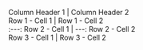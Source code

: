 Column Header 1 | Column Header 2    
Row 1 - Cell 1 | Row 1 - Cell 2    
:---: Row 2 - Cell 1 | ---: Row 2 - Cell 2   
Row 3 - Cell 1 | Row 3 - Cell 2     

